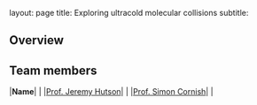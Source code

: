 layout: page
title: Exploring ultracold molecular collisions
subtitle:
## Overview

## Team members
|**Name**|   |
|[Prof. Jeremy Hutson](https://jmhutson.webspace.durham.ac.uk)|   |
|[Prof. Simon Cornish](https://www.durham.ac.uk/staff/s-l-cornish/)|   |